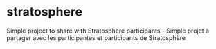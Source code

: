 # stratosphere
Simple project to share with Stratosphere participants - Simple projet à partager avec les participantes et participants de Stratosphère
